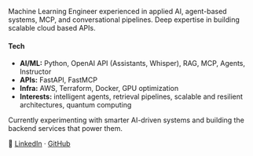 Machine Learning Engineer experienced in applied AI, agent-based systems, MCP, and conversational pipelines. Deep expertise in building scalable cloud based APIs.

#### Tech
- **AI/ML:** Python, OpenAI API (Assistants, Whisper), RAG, MCP, Agents, Instructor
- **APIs:** FastAPI, FastMCP
- **Infra:** AWS, Terraform, Docker, GPU optimization
- **Interests:** intelligent agents, retrieval pipelines, scalable and resilient architectures, quantum computing

Currently experimenting with smarter AI-driven systems and building the backend services that power them.

🔗 [LinkedIn](https://www.linkedin.com/in/jonathan-fox-8b0a08b8/) · [GitHub](https://github.com/jon-fox)
